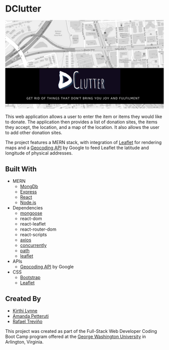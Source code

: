# DClutter

![DClutter: Get rid of things that don't bring you joy and fulfillment](./dclutter.png)

This web application allows a user to enter the item or items they would like to donate. The application then provides a list of donation sites, the items they accept, the location, and a map of the location. It also allows the user to add other donation sites.

The project features a MERN stack, with integration of [Leaflet](https://www.npmjs.com/package/leaflet) for rendering maps and a [Geocoding API](https://developers.google.com/maps/documentation/geocoding/start) by Google  to feed Leaflet the latitude and longitude of physical addresses.

## Built With
* MERN
  * [MongDb](https://www.javascript.com/)
  * [Express](https://www.npmjs.com/package/express)
  * [React](https://reactjs.org/)
  * [Node.js](https://nodejs.org/en/)
* Dependencies
  * [mongoose](https://www.npmjs.com/package/mongoose)
  * react-dom
  * react-leaflet
  * react-router-dom
  * react-scripts
  * [axios](https://www.npmjs.com/package/axios)
  * [concurrently](https://www.npmjs.com/package/concurrently)
  * [path](https://www.npmjs.com/package/path)
  * [leaflet](https://www.npmjs.com/package/leaflet)
* APIs
  * [Geocoding API](https://developers.google.com/maps/documentation/geocoding/start) by Google
* CSS
  * [Bootstrap](https://getbootstrap.com/)
  * [Leaflet](https://unpkg.com/leaflet@1.0.1/dist/leaflet.css)

## Created By

* [Kirthi Lynne](https://github.com/klynne23)
* [Amanda Petteruti](https://github.com/apetteruti)
* [Rafael Treviño](https://github.com/rafaeltrevino)

This project was created as part of the Full-Stack Web Developer Coding Boot Camp program offered at the [George Washington University](https://bootcamp.cps.gwu.edu/coding/) in Arlington, Virginia.
